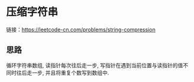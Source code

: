 # 压缩字符串

链接：https://leetcode-cn.com/problems/string-compression

## 思路

循环字符串数组, 读指针每次往后走一步, 写指针在遇到当前位置与读指针的值不同时往后走一步, 并且将重复个数写到数组中.
